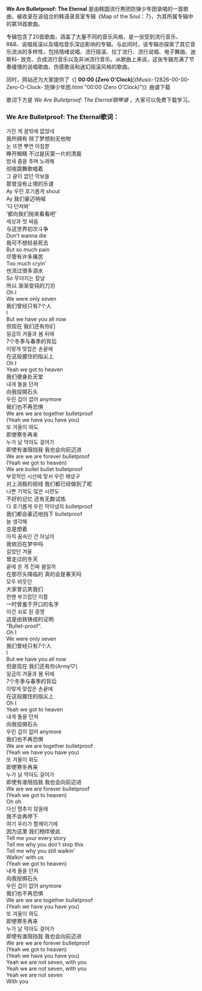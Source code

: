 

**We Are Bulletproof: The Eternal** 是由韩国流行男团防弹少年团录唱的一首歌曲，被收录在该组合的韩语录音室专辑《Map
of the Soul：7》，为其所属专辑中的第18首歌曲。

专辑包含了20首歌曲，涵盖了大量不同的音乐风格，是一张受到流行音乐、R&B、说唱摇滚以及嘻哈音乐深远影响的专辑。与此同时，该专辑亦探索了其它音乐流派的多样性，包括情绪说唱、流行摇滚、拉丁流行、流行说唱、电子舞曲、迪斯科-
放克、合成流行音乐以及非洲流行音乐。从歌曲上来说，这张专辑充满了节奏缓慢的说唱歌曲、伤感歌谣和迷幻摇滚风格的歌曲。

同时，网站还为大家提供了《[ **00:00 (Zero O'Clock)**](Music-12826-00-00-Zero-O-Clock-
防弹少年团.html "00:00 \(Zero O'Clock\)")》曲谱下载

歌词下方是 _We Are Bulletproof: The Eternal钢琴谱_ ，大家可以免费下载学习。

### We Are Bulletproof: The Eternal歌词：

가진 게 꿈밖에 없었네  
我所拥有 除了梦想别无他物  
눈 뜨면 뿌연 아침뿐  
睁开眼睛 不过是灰蒙一片的清晨  
밤새 춤을 추며 노래해  
彻夜跳舞歌唱着  
그 끝이 없던 악보들  
那曾没有止境的乐谱  
Ay 우린 호기롭게 shout  
Ay 我们豪迈呐喊  
‘다 던져봐’  
‘都向我们抛来看看吧’  
세상과 첫 싸움  
与这世界初次斗争  
Don’t wanna die  
我可不想轻易死去  
But so much pain  
尽管有许多痛苦  
Too much cryin’  
也流过很多泪水  
So 무뎌지는 칼날  
所以 渐渐变钝的刀刃  
Oh I  
We were only seven  
我们曾经只有7个人  
I  
But we have you all now  
但现在 我们还有你们  
일곱의 겨울과 봄 뒤에  
7个冬季与春季的背后  
이렇게 맞잡은 손끝에  
在这般握住的指尖上  
Oh I  
Yeah we got to heaven  
我们便身处天堂  
내게 돌을 던져  
向我投掷石头  
우린 겁이 없어 anymore  
我们也不再恐惧  
We are we are together bulletproof  
(Yeah we have you have you)  
또 겨울이 와도  
即使寒冬再来  
누가 날 막아도 걸어가  
即使有谁阻挡我 我也会向前迈进  
We are we are forever bulletproof  
(Yeah we got to heaven)  
We are bullet bullet bulletproof  
부정적인 시선에 맞서 우린 해냈구  
对上消极的视线 我们都已经做到了呢  
나쁜 기억도 많은 시련도  
不好的记忆 还有无数试炼  
다 호기롭게 우린 막아냈지 bulletproof  
我们都会豪迈地挡下 bulletproof  
늘 생각해  
总是想着  
아직 꿈속인 건 아닐까  
我依旧在梦中吗  
길었던 겨울  
曾走过的冬天  
끝에 온 게 진짜 봄일까  
在那尽头降临的 真的会是春天吗  
모두 비웃던  
大家曾讥笑我们  
한땐 부끄럽던 이름  
一时曾羞于开口的名字  
이건 쇠로 된 증명  
这是由铁铸成的证明  
“Bullet-proof”.  
Oh I  
We were only seven  
我们曾经只有7个人  
I  
But we have you all now  
但是现在 我们还有你(Army♡)  
일곱의 겨울과 봄 뒤에  
7个冬季与春季的背后  
이렇게 맞잡은 손끝에  
在这般握住的指尖上  
Oh I  
Yeah we got to heaven  
내게 돌을 던져  
向我投掷石头  
우린 겁이 없어 anymore  
我们也不再恐惧  
We are we are together bulletproof  
(Yeah we have you have you)  
또 겨울이 와도  
即使寒冬再来  
누가 날 막아도 걸어가  
即使有谁阻挡我 我也会向前迈进  
We are we are forever bulletproof  
(Yeah we got to heaven)  
Oh oh  
다신 멈추지 않을래  
我不会再停下  
여기 우리가 함께이기에  
因为这里 我们相伴彼此  
Tell me your every story  
Tell me why you don't stop this  
Tell me why you still walkin'  
Walkin' with us  
(Yeah we got to heaven)  
내게 돌을 던져  
向我投掷石头  
우린 겁이 없어 anymore  
我们也不再恐惧  
We are we are together bulletproof  
(Yeah we have you have you)  
또 겨울이 와도  
即使寒冬再来  
누가 날 막아도 걸어가  
即使有谁阻挡我 我也会向前迈进  
We are we are forever bulletproof  
(Yeah we got to heaven)  
(Yeah we have you have you)  
Yeah we are not seven, with you  
Yeah we are not seven, with you  
Yeah we are not seven  
With you

